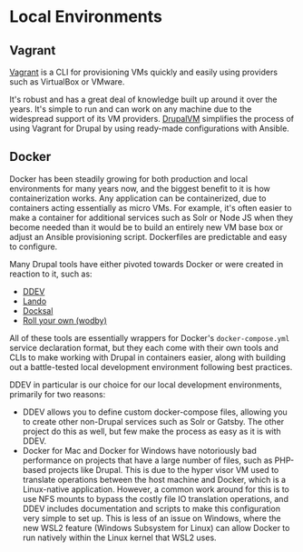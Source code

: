 # Local Environments

## Vagrant

[Vagrant](https://www.vagrantup.com/) is a CLI for provisioning VMs quickly and easily using providers such as VirtualBox or VMware.

It's robust and has a great deal of knowledge built up around it over the years. It's simple to run and can work on any machine due to the widespread support of its VM providers. [DrupalVM](https://www.drupalvm.com/) simplifies the process of using Vagrant for Drupal by using ready-made configurations with Ansible.

## Docker

Docker has been steadily growing for both production and local environments for many years now, and the biggest benefit to it is how containerization works. Any application can be containerized, due to containers acting essentially as micro VMs. For example, it's often easier to make a container for additional services such as Solr or Node JS when they become needed than it would be to build an entirely new VM base box or adjust an Ansible provisioning script. Dockerfiles are predictable and easy to configure.

Many Drupal tools have either pivoted towards Docker or were created in reaction to it, such as:

* [DDEV](https://www.ddev.com/ddev-local/)
* [Lando](https://lando.dev/)
* [Docksal](https://docksal.io/)
* [Roll your own \(wodby\)](https://github.com/wodby/docker4drupal)

All of these tools are essentially wrappers for Docker's `docker-compose.yml` service declaration format, but they each come with their own tools and CLIs to make working with Drupal in containers easier, along with building out a battle-tested local development environment following best practices.

DDEV in particular is our choice for our local development environments, primarily for two reasons:

* DDEV allows you to define custom docker-compose files, allowing you to create other non-Drupal services such as Solr or Gatsby. The other project do this as well, but few make the process as easy as it is with DDEV.
* Docker for Mac and Docker for Windows have notoriously bad performance on projects that have a large number of files, such as PHP-based projects like Drupal. This is due to the hyper visor VM used to translate operations between the host machine and Docker, which is a Linux-native application. However, a common work around for this is to use NFS mounts to bypass the costly file IO translation operations, and DDEV includes documentation and scripts to make this configuration very simple to set up. This is less of an issue on Windows, where the new WSL2 feature \(Windows Subsystem for Linux\) can allow Docker to run natively within the Linux kernel that WSL2 uses.

